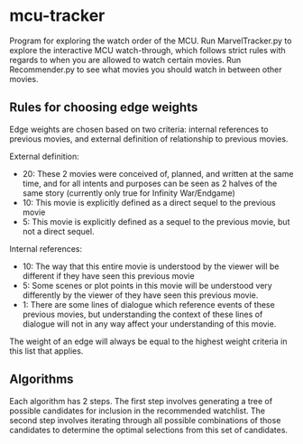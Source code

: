 # mcu-tracker
Program for exploring the watch order of the MCU.
Run MarvelTracker.py to explore the interactive MCU watch-through, which follows strict rules with regards to when you 
are allowed to watch certain movies.
Run Recommender.py to see what movies you should watch in between other movies.

## Rules for choosing edge weights
Edge weights are chosen based on two criteria: internal references to previous movies, and external definition of 
relationship to previous movies. 

External definition:
 - 20: These 2 movies were conceived of, planned, and written at the same time, and for all intents and purposes can be 
 seen as 2 halves of the same story (currently only true for Infinity War/Endgame)
 - 10: This movie is explicitly defined as a direct sequel to the previous movie
 - 5: This movie is explicitly defined as a sequel to the previous movie, but not a direct sequel.
 
Internal references:
 - 10: The way that this entire movie is understood by the viewer will be different if they have seen this previous 
 movie
 - 5: Some scenes or plot points in this movie will be understood very differently by the viewer of they have seen this 
 previous movie.
 - 1: There are some lines of dialogue which reference events of these previous movies, but understanding the context
 of these lines of dialogue will not in any way affect your understanding of this movie.
 
 The weight of an edge will always be equal to the highest weight criteria in this list that applies.
 
 ## Algorithms
 Each algorithm has 2 steps. The first step involves generating a tree of possible candidates for inclusion in the
 recommended watchlist. The second step involves iterating through all possible combinations of those candidates to 
 determine the optimal selections from this set of candidates.